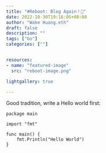 ```yaml
---
title: "#Reboot: Blog Again！🥳"
date: 2022-10-30T19:16:05+08:00
author: "Wake Huang.eth"
draft: false
description: ""
tags: ["Go"]
categories: [""]


resources:
- name: "featured-image"
  src: "reboot-image.png"

lightgallery: true

---
```


Good tradition, write a Hello world first:

```
package main

import "fmt"

func main() {  
    fmt.Println("Hello World")
}
```